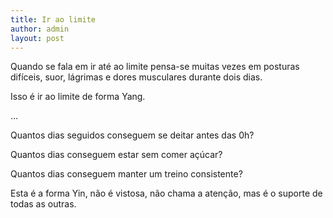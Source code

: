 ```yaml
---
title: Ir ao limite
author: admin
layout: post
---
```

Quando se fala em ir até ao limite pensa-se muitas vezes em posturas difíceis, suor, lágrimas e dores musculares durante dois dias.

Isso é ir ao limite de forma Yang.

&#8230;

Quantos dias seguidos conseguem se deitar antes das 0h?

Quantos dias conseguem estar sem comer açúcar?

Quantos dias conseguem manter um treino consistente?

Esta é a forma Yin, não é vistosa, não chama a atenção, mas é o suporte de todas as outras.
